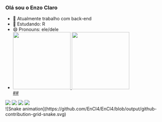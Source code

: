 ### Olá sou o Enzo Claro
- 🔭 Atualmente trabalho com back-end
- 🌱 Estudando: R
- 😄 Pronouns: ele/dele
- <div>
    <a href="https://github.com/EnCl4">
    <img height="180em" src="https://github-readme-stats.vercel.app/api?username=EnCl4&show_icons=true&theme=dark&include_all_commits=true&count_private=true"/> 
    <img height="180em" src="https://github-readme-stats.vercel.app/api/top-langs/?username=EnCl4&layout=compact&theme=dark&count_private=true"/> 
  </div>
  ##
<div> 
  <a href="https://instagram.com/en_cl3" target="_blank"><img src="https://img.shields.io/badge/-Instagram-%23E4405F?style=for-the-badge&logo=instagram&logoColor=white" target="_blank"></a>
 	<a href="https://www.twitch.tv/encl3" target="_blank"><img src="https://img.shields.io/badge/Twitch-9146FF?style=for-the-badge&logo=twitch&logoColor=white" target="_blank"></a>
  <a href = "mailto:enzoclaro2003@gmail.com"><img src="https://img.shields.io/badge/-Gmail-%23333?style=for-the-badge&logo=gmail&logoColor=white" target="_blank"></a>
  <a href="https://www.linkedin.com/in/enzo-claro-a04246213/" target="_blank"><img src="https://img.shields.io/badge/-LinkedIn-%230077B5?style=for-the-badge&logo=linkedin&logoColor=white" target="_blank"></a> 
  
</div>
    <div>
        ![Snake animation](https://github.com/EnCl4/EnCl4/blob/output/github-contribution-grid-snake.svg)
    </div>

